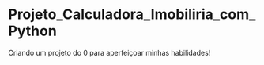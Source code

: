 # Projeto_Calculadora_Imobiliria_com_Python
Criando um projeto do 0 para aperfeiçoar minhas habilidades! 

